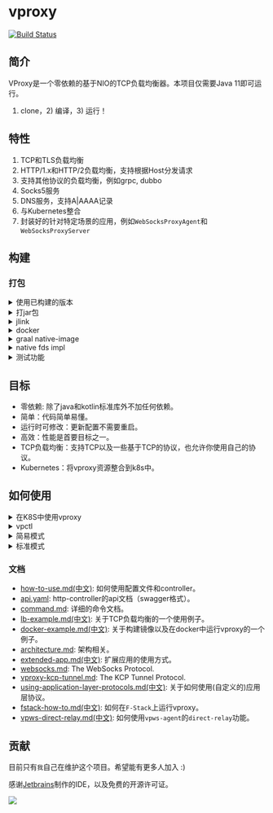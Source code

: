 # vproxy

[![Build Status](https://travis-ci.com/wkgcass/vproxy.svg?branch=dev)](https://travis-ci.com/wkgcass/vproxy)

## 简介

VProxy是一个零依赖的基于NIO的TCP负载均衡器。本项目仅需要Java 11即可运行。

1) clone，2) 编译，3) 运行！

## 特性

1. TCP和TLS负载均衡
2. HTTP/1.x和HTTP/2负载均衡，支持根据Host分发请求
3. 支持其他协议的负载均衡，例如grpc, dubbo
4. Socks5服务
5. DNS服务，支持A|AAAA记录
6. 与Kubernetes整合
7. 封装好的针对特定场景的应用，例如`WebSocksProxyAgent`和`WebSocksProxyServer`

## 构建

### 打包

<details><summary>使用已构建的版本</summary>

<br>

查看 [release page](https://github.com/wkgcass/vproxy/releases).

#### For linux

使用release页面中最新的`vproxy-linux`二进制文件。

或者

使用`jlink`打包的运行时文件：点[这里](https://github.com/wkgcass/vproxy/releases/download/1.0.0-BETA-5/vproxy-runtime-linux.tar.gz)下载。

#### For macos

使用release页面中最新的`vproxy-macos`二进制文件。

#### For windows

Java运行时可以从[这里](https://adoptopenjdk.net/?variant=openjdk11&jvmVariant=hotspot)下载。

#### For musl

使用`jlink`打包的运行时文件：点[这里](https://github.com/wkgcass/vproxy/releases/download/1.0.0-BETA-5/vproxy-runtime-musl.tar.gz)下载。

>注意：该运行时仍然处于beta阶段

</details>

<details><summary>打jar包</summary>

<br>

```
./gradlew clean jar
java -jar build/libs/vproxy.jar -Deploy=HelloWorld
```

</details>

<details><summary>jlink</summary>

<br>

```
make jlink
./build/image/bin/vproxy -Deploy=HelloWorld
```

</details>

<details><summary>docker</summary>

<br>

```
docker build --no-cache -t vproxy:latest https://raw.githubusercontent.com/wkgcass/vproxy/master/docker/Dockerfile
docker run --rm vproxy -Deploy=HelloWorld
```

</details>

<details><summary>graal native-image</summary>

<br>

```
./gradlew clean jar
native-image -jar build/libs/vproxy.jar --enable-all-security-services --no-fallback --no-server vproxy
./vproxy -Deploy=HelloWorld
```

</details>

<details><summary>native fds impl</summary>

<br>

仅支持macos(bsd)/linux。另外在编译前，你可能需要配置`JAVA_HOME`环境变量。

```
make vfdposix
java -Dvfd=posix -Djava.library.path=./base/src/main/c -jar build/libs/vproxy.jar -Deploy=HelloWorld
```

如果要使用`F-Stack`版本，可以按照这个文档的步骤执行：[fstack-how-to.md](https://github.com/wkgcass/vproxy/blob/master/doc_zh/fstack-how-to.md)。

此外，Windows有一个特别版本用于支持Tap设备：`-Dvfd=windows`，但是普通fd和事件循环依旧是jdk selector channel.

```
make vfdwindows
java -Dvfd=posix -Djava.library.path=./base/src/main/c -jar build/libs/vproxy.jar -Deploy=HelloWorld
```

</details>

<details><summary>测试功能</summary>

执行测试用例:

```
./gradlew runTest
```

测试vswitch, docker network plugin, vpctl, k8s controller:

```shell
# 需要事先安装virtualbox

cd ./misc/auto-setup/
./auto-setup.sh
./auto-verify.sh
```

</details>

## 目标

* 零依赖: 除了java和kotlin标准库外不加任何依赖。
* 简单：代码简单易懂。
* 运行时可修改：更新配置不需要重启。
* 高效：性能是首要目标之一。
* TCP负载均衡：支持TCP以及一些基于TCP的协议，也允许你使用自己的协议。
* Kubernetes：将vproxy资源整合到k8s中。

## 如何使用

<details><summary>在K8S中使用vproxy</summary>

<br>

添加crd并启动vproxy和controller

```
kubectl apply -f https://github.com/vproxy-tools/vpctl/blob/master/misc/crd.yaml
kubectl apply -f https://github.com/vproxy-tools/vpctl/blob/master/misc/k8s-vproxy.yaml
```

启动示例应用

```
kubectl apply -f https://github.com/vproxy-tools/vpctl/blob/master/misc/cr-example.yaml
```

详细信息可见[这里](https://github.com/vproxy-tools/vpctl/blob/master/README.md)

</details>

<details><summary>vpctl</summary>

<br>

我们提供一个命令行客户端应用，来帮助你操作vproxy实例。你可以参考[vpctl的仓库](https://github.com/vproxy-tools/vpctl)以获取更多信息。

该工具经过完整的测试，并且非常简单易用。该工具的仓库里提供了一些例子供参考。

</details>

<details><summary>简易模式</summary>

<br>

你可以用一行命令启动一个简单的负载均衡:

```
java -Deploy=Simple -jar vproxy.jar \  
                bind {port} \
                backend {host1:port1,host2:port2} \
                [ssl {path of cert1,cert2} {path of key} \]
                [protocol {...} \]
```

可以输入`help`检查参数列表。

</details>

<details><summary>标准模式</summary>

<br>

使用`help`查看启动参数。

在启动vproxy实例时，会默认开启一个监听18776端口的`http-controller`和一个监听16309端口的`resp-controller`。后续则可以使用`curl`或者`redis-cli`来操作该vproxy实例。当然你也可以直接通过标准输入(stdin)来操作vproxy实例。

查看[command.md](https://github.com/wkgcass/vproxy/blob/master/doc/command.md)和[api文档](https://github.com/wkgcass/vproxy/blob/master/doc/api.yaml)以获取更多信息。  
如果有任何关于实现细节的问题也欢迎在issue中提出。

</details>

### 文档

* [how-to-use.md(中文)](https://github.com/wkgcass/vproxy/blob/master/doc_zh/how-to-use.md): 如何使用配置文件和controller。
* [api.yaml](https://github.com/wkgcass/vproxy/blob/dev/doc/api.yaml): http-controller的api文档（swagger格式）。
* [command.md](https://github.com/wkgcass/vproxy/blob/master/doc/command.md): 详细的命令文档。
* [lb-example.md(中文)](https://github.com/wkgcass/vproxy/blob/master/doc_zh/lb-example.md): 关于TCP负载均衡的一个使用例子。
* [docker-example.md(中文)](https://github.com/wkgcass/vproxy/blob/master/doc_zh/docker-example.md): 关于构建镜像以及在docker中运行vproxy的一个例子。
* [architecture.md](https://github.com/wkgcass/vproxy/blob/master/doc/architecture.md): 架构相关。
* [extended-app.md(中文)](https://github.com/wkgcass/vproxy/blob/master/doc_zh/extended-app.md): 扩展应用的使用方式。
* [websocks.md](https://github.com/wkgcass/vproxy/blob/master/doc/websocks.md): The WebSocks Protocol.
* [vproxy-kcp-tunnel.md](https://github.com/wkgcass/vproxy/blob/master/doc/vproxy-kcp-tunnel.md): The KCP Tunnel Protocol.
* [using-application-layer-protocols.md(中文)](https://github.com/wkgcass/vproxy/blob/master/doc_zh/using-application-layer-protocols.md): 关于如何使用(自定义的)应用层协议。
* [fstack-how-to.md(中文)](https://github.com/wkgcass/vproxy/blob/master/doc_zh/fstack-how-to.md): 如何在`F-Stack`上运行vproxy。
* [vpws-direct-relay.md(中文)](https://github.com/wkgcass/vproxy/blob/master/doc_zh/vpws-direct-relay.md): 如何使用`vpws-agent`的`direct-relay`功能。

## 贡献

目前只有`我`自己在维护这个项目。希望能有更多人加入 :)

感谢[Jetbrains](https://www.jetbrains.com/?from=vproxy)制作的IDE，以及免费的开源许可证。

![](https://raw.githubusercontent.com/wkgcass/vproxy/master/doc/jetbrains.png)
